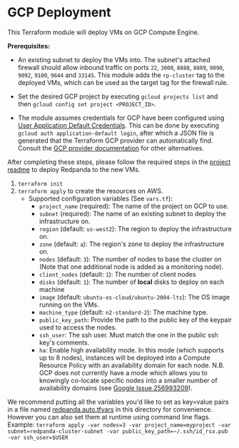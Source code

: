 # GCP Deployment

This Terraform module will deploy VMs on GCP Compute Engine.

**Prerequisites:**

- An existing subnet to deploy the VMs into. The subnet's attached firewall should allow inbound traffic on ports `22`, `3000`, `8888`, `8889`, `9090`, `9092`, `9100`, `9644` and `33145`. This module adds the `rp-cluster` tag to the deployed VMs, which can be used as the target tag for the firewall rule.

- Set the desired GCP project by executing `gcloud projects list` and then `gcloud config set project <PROJECT_ID>`.

- The module assumes credentials for GCP have been configured using 
  [User Application Default Credentials](https://cloud.google.com/sdk/gcloud/reference/auth/application-default). This can be done by executing `gcloud auth application-default login`, after which a JSON file is generated that the Terraform GCP provider can automatically find. Consult the [GCP provider documentation](https://registry.terraform.io/providers/hashicorp/google/latest/docs/guides/provider_reference) for other alternatives.

After completing these steps, please follow the required steps in the [project readme](../README.md) to deploy Redpanda to the new VMs.

1. `terraform init`
2. `terraform apply` to create the resources on AWS.
    - Supported configuration variables (See `vars.tf`):
        - `project_name` (required): The name of the project on GCP to use.
        - `subnet` (required): The name of an existing subnet to deploy the infrastructure on.
        - `region` (default: `us-west2`): The region to deploy the infrastructure on.
        - `zone` (default: `a`): The region's zone to deploy the infrastructure on.
        - `nodes` (default: `3`): The number of nodes to base the cluster on (Note that one additional node is added as a monitoring node).
        - `client_nodes` (default: `1`): The number of client nodes
        - `disks` (default: `1`): The number of **local** disks to deploy on each machine
        - `image` (default: `ubuntu-os-cloud/ubuntu-2004-lts`): The OS image running on the VMs.
        - `machine_type` (default: `n2-standard-2`): The machine type.
        - `public_key_path`: Provide the path to the public key of the keypair used to access the nodes.
        - `ssh_user`: The ssh user. Must match the one in the public ssh key's comments.
        - `ha`: Enable high availability mode. In this mode (which supports up to 8 nodes), instances will be deployed into a Compute Resource Policy with an availability domain for each node. N.B. GCP does not currently have a mode which allows you to knowingly co-locate specific nodes into a smaller number of availability domains (see [Google Issue 256993209](https://issuetracker.google.com/issues/256993209)). 

  We recommend putting all the variables you'd like to set as key=value pairs in a file named [redpanda.auto.tfvars](https://developer.hashicorp.com/terraform/language/values/variables#variable-definitions-tfvars-files) in this directory for convenience. However you can also set them at runtime using command line flags. 
  Example: `terraform apply -var nodes=3 -var project_name=myproject -var subnet=redpanda-cluster-subnet -var public_key_path=~/.ssh/id_rsa.pub -var ssh_user=$USER`
